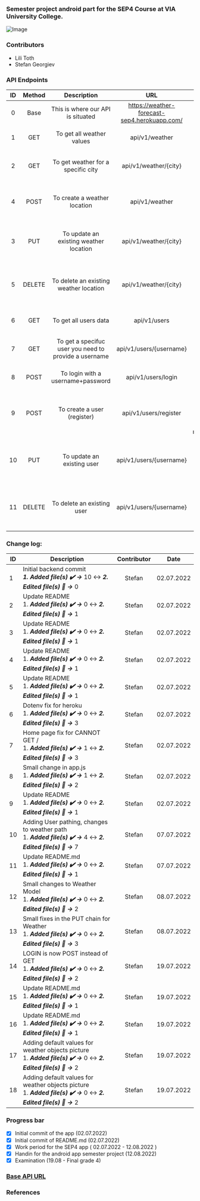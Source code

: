 ### Semester project android part for the SEP4 Course at VIA University College.

![Image](https://upload.wikimedia.org/wikipedia/commons/5/5d/VIA_UC_logo.png)

### Contributors

- Lili Toth
- Stefan Georgiev

### API Endpoints

| ID  | Method |                      Description                      |                     URL                      |                       Response                        |
| :-: | :----: | :---------------------------------------------------: | :------------------------------------------: | :---------------------------------------------------: |
|  0  |  Base  |           This is where our API is situated           | https://weather-forecast-sep4.herokuapp.com/ |                           /                           |
|  1  |  GET   |               To get all weather values               |                api/v1/weather                |              List of all weather objects              |
|  2  |  GET   |          To get weather for a specific city           |            api/v1/weather/{city}             |          Weather object for a specific city           |
|  4  |  POST  |             To create a weather location              |                api/v1/weather                |   Weather object for a specific city after creation   |
|  3  |  PUT   |        To update an existing weather location         |            api/v1/weather/{city}             |    Weather object for a specific city after update    |
|  5  | DELETE |        To delete an existing weather location         |            api/v1/weather/{city}             |  Weather object for a specific city before deletion   |
|  6  |  GET   |                 To get all users data                 |                 api/v1/users                 |               List of all users objects               |
|  7  |  GET   | To get a specifuc user you need to provide a username |           api/v1/users/{username}            |          User object for a specific username          |
|  8  |  POST  |           To login with a username+password           |              api/v1/users/login              |                User object after login                |
|  9  |  POST  |              To create a user (register)              |            api/v1/users/register             | User object for a specific username after registering |
| 10  |  PUT   |              To update an existing user               |           api/v1/users/{username}            |   User object for a specific username after update    |
| 11  | DELETE |              To delete an existing user               |           api/v1/users/{username}            |  User object for a specific username before deletion  |

### Change log:

| ID  | Description                                                                                                               | Contributor |    Date    |
| --- | ------------------------------------------------------------------------------------------------------------------------- | :---------: | :--------: |
| 1   | Initial backend commit <br> **_1. Added file(s) ✔️ ->_** 10 ↔️ **_2. Edited file(s) 📝 ->_** 0                            |   Stefan    | 02.07.2022 |
| 2   | Update README <br/> 1. **_Added file(s) ✔️ ->_** 0 ↔️ **_2. Edited file(s) 📝 ->_** 1                                     |   Stefan    | 02.07.2022 |
| 3   | Update README <br/> 1. **_Added file(s) ✔️ ->_** 0 ↔️ **_2. Edited file(s) 📝 ->_** 1                                     |   Stefan    | 02.07.2022 |
| 4   | Update README <br/> 1. **_Added file(s) ✔️ ->_** 0 ↔️ **_2. Edited file(s) 📝 ->_** 1                                     |   Stefan    | 02.07.2022 |
| 5   | Update README <br/> 1. **_Added file(s) ✔️ ->_** 0 ↔️ **_2. Edited file(s) 📝 ->_** 1                                     |   Stefan    | 02.07.2022 |
| 6   | Dotenv fix for heroku <br/> 1. **_Added file(s) ✔️ ->_** 0 ↔️ **_2. Edited file(s) 📝 ->_** 3                             |   Stefan    | 02.07.2022 |
| 7   | Home page fix for CANNOT GET / <br/> 1. **_Added file(s) ✔️ ->_** 1 ↔️ **_2. Edited file(s) 📝 ->_** 3                    |   Stefan    | 02.07.2022 |
| 8   | Small change in app.js <br/> 1. **_Added file(s) ✔️ ->_** 1 ↔️ **_2. Edited file(s) 📝 ->_** 2                            |   Stefan    | 02.07.2022 |
| 9   | Update README <br/> 1. **_Added file(s) ✔️ ->_** 0 ↔️ **_2. Edited file(s) 📝 ->_** 1                                     |   Stefan    | 02.07.2022 |
| 10  | Adding User pathing, changes to weather path <br/> 1. **_Added file(s) ✔️ ->_** 4 ↔️ **_2. Edited file(s) 📝 ->_** 7      |   Stefan    | 07.07.2022 |
| 11  | Update README.md <br/> 1. **_Added file(s) ✔️ ->_** 0 ↔️ **_2. Edited file(s) 📝 ->_** 1                                  |   Stefan    | 07.07.2022 |
| 12  | Small changes to Weather Model <br/> 1. **_Added file(s) ✔️ ->_** 0 ↔️ **_2. Edited file(s) 📝 ->_** 2                    |   Stefan    | 08.07.2022 |
| 13  | Small fixes in the PUT chain for Weather <br/> 1. **_Added file(s) ✔️ ->_** 0 ↔️ **_2. Edited file(s) 📝 ->_** 3          |   Stefan    | 08.07.2022 |
| 14  | LOGIN is now POST instead of GET <br/> 1. **_Added file(s) ✔️ ->_** 0 ↔️ **_2. Edited file(s) 📝 ->_** 2                  |   Stefan    | 19.07.2022 |
| 15  | Update README.md <br/> 1. **_Added file(s) ✔️ ->_** 0 ↔️ **_2. Edited file(s) 📝 ->_** 1                                  |   Stefan    | 19.07.2022 |
| 16  | Update README.md <br/> 1. **_Added file(s) ✔️ ->_** 0 ↔️ **_2. Edited file(s) 📝 ->_** 1                                  |   Stefan    | 19.07.2022 |
| 17  | Adding default values for weather objects picture <br/> 1. **_Added file(s) ✔️ ->_** 0 ↔️ **_2. Edited file(s) 📝 ->_** 2 |   Stefan    | 19.07.2022 |
| 18  | Adding default values for weather objects picture <br/> 1. **_Added file(s) ✔️ ->_** 0 ↔️ **_2. Edited file(s) 📝 ->_** 2 |   Stefan    | 19.07.2022 |

### Progress bar

- [x] Initial commit of the app (02.07.2022)
- [x] Initial commit of README.md (02.07.2022)
- [x] Work period for the SEP4 app ( 02.07.2022 - 12.08.2022 )
- [x] Handin for the android app semester project (12.08.2022)
- [x] Examination (19.08 - Final grade 4) 

### [Base API URL](https://weather-forecast-sep4.herokuapp.com/)

### References
